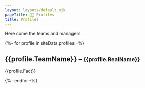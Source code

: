 ```yaml
---
layout: layouts/default.njk
pageTitle: 🏈🐖 Profiles
title: Profiles
---
```


Here come the teams and managers

{%- for profile in siteData.profiles -%}
  <div class="neu ph3 pv2 mv3">
    <h2>{{profile.TeamName}} &ndash; <small class="gray">{{profile.RealName}}</small></h2>
    <p class="gray i">
      {{profile.Fact}}
    </p>
  </div>
{%- endfor -%}
